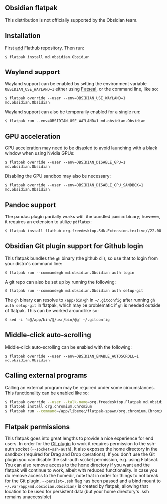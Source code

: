 Obsidian flatpak
----------------

This distribution is not officially supported by the Obsidian team.

## Installation

First [add](https://flatpak.org/setup) Flathub repository. Then run:

```
$ flatpak install md.obsidian.Obsidian
```

## Wayland support

Wayland support can be enabled by setting the environment variable `OBSIDIAN_USE_WAYLAND=1` either using [Flatseal](https://flathub.org/apps/details/com.github.tchx84.Flatseal), or the command line, like so:

```
$ flatpak override --user --env=OBSIDIAN_USE_WAYLAND=1 md.obsidian.Obsidian
```

Wayland support can also be temporarily enabled for a single run:

```
$ flatpak run --env=OBSIDIAN_USE_WAYLAND=1 md.obsidian.Obsidian
```

## GPU acceleration

GPU acceleration may need to be disabled to avoid launching with a black window when using Nvidia GPUs:

```
$ flatpak override --user --env=OBSIDIAN_DISABLE_GPU=1 md.obsidian.Obsidian
```

Disabling the GPU sandbox may also be necessary:

```
$ flatpak override --user --env=OBSIDIAN_DISABLE_GPU_SANDBOX=1 md.obsidian.Obsidian
```

## Pandoc support

The pandoc plugin partially works with the bundled `pandoc` binary; however, it requires an extension to utilize `pdflatex`:

```
$ flatpak install flathub org.freedesktop.Sdk.Extension.texlive//22.08
```

## Obsidian Git plugin support for Github login

This flatpak bundles the `gh` binary (the github cli), so use that to login from your distro's command line:

```
$ flatpak run --command=gh md.obsidian.Obsidian auth login
```

A git repo can also be set up by running the following:

```
$ flatpak run --command=gh md.obsidian.Obsidian auth setup-git
```

The `gh` binary can resolve to `/app/bin/gh` in `~/.gitconfig` after running `gh auth setup-git` in flatpak, which may be problematic if `gh` is needed outside of flatpak. This can be worked around like so:

```
$ sed -i 's@/app/bin/@/usr/bin/@g' ~/.gitconfig
```

## Middle-click auto-scrolling

Middle-click auto-scrolling can be enabled with the following:

```
$ flatpak override --user --env=OBSIDIAN_ENABLE_AUTOSCROLL=1 md.obsidian.Obsidian
```

## Calling external programs

Calling an external program may be required under some circumstances. This functionality can be enabled like so:

```bash
$ flatpak override --user --talk-name=org.freedesktop.Flatpak md.obsidian.Obsidian
$ flatpak install org.chromium.Chromium
$ flatpak run --command=/app/libexec/flatpak-spawn/org.chromium.Chromium md.obsidian.Obsidian
```

## Flatpak permissions

This flatpak goes into great lengths to provide a nice experience for end users. In order for the [Git plugin](https://github.com/denolehov/obsidian-git) to work it requires permission to the ssh-auth socket (`--socket=ssh-auth`). It also exposes the home directory in the sandbox (required for Drag and Drop operations). If you don't use the Git plugin you can disable the ssh-auth socket permission, e.g. using Flatseal. You can also remove access to the home directory if you want and the flatpak will continue to work, albeit with reduced functionality. In case you do remove access to the homedir, note that in order for things to not break for the Git plugin, `--persist=.ssh` flag has been passed and a bind mount to `~/.var/app/md.obsidian.Obsidian/` is created by flatpak, allowing that location to be used for persistent data (but your home directory's .ssh remains unaccessible)
